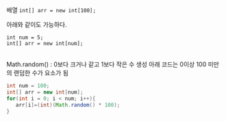 배열
```int[] arr = new int[100];```


아래와 같이도 가능하다.

    int num = 5;
    int[] arr = new int[num];




<br>Math.random() : 0보다 크거나 같고 1보다 작은 수 생성
아래 코드는 0이상 100 미만의 랜덤한 수가 요소가 됨

 ```java
int num = 100;
int[] arr = new int[num];
for(int i = 0; i < num; i++){
    arr[i]=(int)(Math.random() * 100);
}
```


